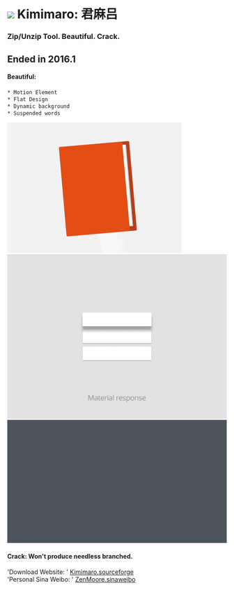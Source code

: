 # ![](https://github.com/ZenMoore/Kimimaro/raw/master/image/DefaultIcon.ico)   Kimimaro: 君麻吕
### Zip/Unzip Tool. Beautiful. Crack.
## Ended in 2016.1
#### Beautiful:
    * Motion Element
    * Flat Design
    * Dynamic background
    * Suspended words
![](https://github.com/ZenMoore/Kimimaro/raw/master/image/back1.gif)
![](https://github.com/ZenMoore/Kimimaro/raw/master/image/back3.gif)
![](https://github.com/ZenMoore/Kimimaro/raw/master/image/back5.gif)<br>
#### Crack: Won't produce needless branched.<br>
  'Download Website: ' [Kimimaro.sourceforge](www.kimimaro.sourceforge.net "悬停显示")<br>
  'Personal Sina Weibo: ' [ZenMoore.sinaweibo](weibo.com/JavcMak "悬停显示")
